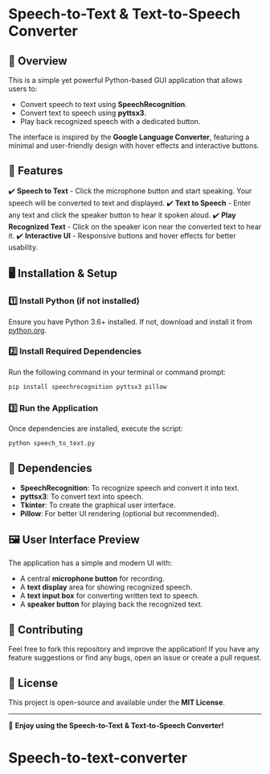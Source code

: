 # Speech-to-Text & Text-to-Speech Converter

## 📌 Overview
This is a simple yet powerful Python-based GUI application that allows users to:
- Convert speech to text using **SpeechRecognition**.
- Convert text to speech using **pyttsx3**.
- Play back recognized speech with a dedicated button.

The interface is inspired by the **Google Language Converter**, featuring a minimal and user-friendly design with hover effects and interactive buttons.

## 🎯 Features
✔️ **Speech to Text** - Click the microphone button and start speaking. Your speech will be converted to text and displayed.
✔️ **Text to Speech** - Enter any text and click the speaker button to hear it spoken aloud.
✔️ **Play Recognized Text** - Click on the speaker icon near the converted text to hear it.
✔️ **Interactive UI** - Responsive buttons and hover effects for better usability.

## 🖥️ Installation & Setup
### 1️⃣ Install Python (if not installed)
Ensure you have Python 3.6+ installed. If not, download and install it from [python.org](https://www.python.org/downloads/).

### 2️⃣ Install Required Dependencies
Run the following command in your terminal or command prompt:
```bash
pip install speechrecognition pyttsx3 pillow
```

### 3️⃣ Run the Application
Once dependencies are installed, execute the script:
```bash
python speech_to_text.py
```

## 📌 Dependencies
- **SpeechRecognition**: To recognize speech and convert it into text.
- **pyttsx3**: To convert text into speech.
- **Tkinter**: To create the graphical user interface.
- **Pillow**: For better UI rendering (optional but recommended).

## 🖼️ User Interface Preview
The application has a simple and modern UI with:
- A central **microphone button** for recording.
- A **text display** area for showing recognized speech.
- A **text input box** for converting written text to speech.
- A **speaker button** for playing back the recognized text.

## 🤝 Contributing
Feel free to fork this repository and improve the application! If you have any feature suggestions or find any bugs, open an issue or create a pull request.

## 📜 License
This project is open-source and available under the **MIT License**.

---
🚀 **Enjoy using the Speech-to-Text & Text-to-Speech Converter!**

# Speech-to-text-converter

